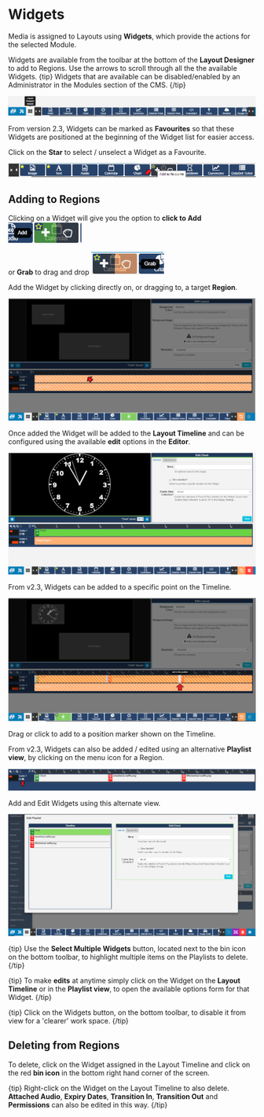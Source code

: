 <!--toc=layouts-->

# Widgets

Media is assigned to Layouts using **Widgets**, which provide the actions for the selected Module.

Widgets are available from the toolbar at the bottom of the **Layout Designer** to add to Regions. Use the  arrows to scroll through all the the available Widgets.
{tip}
Widgets that are available can be disabled/enabled by an Administrator in the Modules section of the CMS.
{/tip}

![Widget Toolbar](img/v2.3_layouts_widgets_toolbar.png)



From version 2.3, Widgets can be marked as **Favourites** so that these Widgets are positioned at the beginning of the Widget list for easier access. 

Click on the **Star** to select / unselect a Widget as a Favourite.

![Favourite Widgets](img/v2.3_layouts_favourite_widget.png)



## Adding to Regions

Clicking on a Widget will give you the option to **click to Add** ![Click to add Widget](img/v2.3_layouts_add_widgets.png)

 or **Grab** to drag and drop ![Drag and Drop Widget](img/v2.3_layouts_drag_widget.png)

Add the Widget by clicking directly on, or dragging to, a target **Region**.

![Widget added to Region Timeline](img/v2.3_layouts_widget_region_timeline.png)

Once added the Widget will be added to the **Layout Timeline** and can be configured using the available **edit** options in the **Editor**. 

![Widget Edit Options](img/v2.3_layouts_widget_edit_options.png)



From v2.3, Widgets can be added to a specific point on the Timeline. 

![Add to Point on Timeline](img/v2.3_layouts_add_widget_to_point.png)

Drag or click to add to a position marker shown on the Timeline.

From v2.3, Widgets can also be added / edited using an alternative **Playlist view**, by clicking on the menu icon for a Region.

![Region Playlist View](img/v2.3_layouts_menu_playlist_view.png)

Add and Edit Widgets using this alternate view.

![Region Playlist View](img/v2.3_layouts_region_playlist_view.png)

{tip}
Use the **Select Multiple Widgets** button, located next to the bin icon on the bottom toolbar, to highlight multiple items on the Playlists to delete.
{/tip}

{tip}
To make **edits** at anytime simply click on the Widget on the **Layout Timeline** or in the **Playlist view**, to open the available options form for that Widget.
{/tip}

{tip}
Click on the Widgets button, on the bottom toolbar, to disable it from view for a 'clearer' work space.
{/tip}

## Deleting from Regions

To delete, click on the Widget assigned in the Layout Timeline and click on the red **bin icon** in the bottom right hand corner of the screen. 

{tip}
Right-click on the Widget on the Layout Timeline to also delete. **Attached Audio**, **Expiry Dates**, **Transition In**, **Transition Out** and **Permissions** can also be edited in this way.
{/tip}

